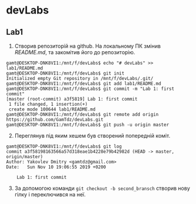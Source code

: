 # devLabs
## Lab1
1. Створив репозиторій на github. На локальному ПК змінив *README.md*, та закомітив його до репозиторію.
```console
gamt@DESKTOP-DNK8VI1:/mnt/f/devLabs$ echo "# devLabs" >> lab1/README.md
gamt@DESKTOP-DNK8VI1:/mnt/f/devLabs$ git init
Initialized empty Git repository in /mnt/f/devLabs/.git/
gamt@DESKTOP-DNK8VI1:/mnt/f/devLabs$ git add lab1/README.md
gamt@DESKTOP-DNK8VI1:/mnt/f/devLabs$ git commit -m "Lab 1: first commit"
[master (root-commit) a3f5819] Lab 1: first commit
 1 file changed, 1 insertion(+)
 create mode 100644 lab1/README.md
gamt@DESKTOP-DNK8VI1:/mnt/f/devLabs$ git remote add origin https://github.com/GamTdz/devLabs.git
gamt@DESKTOP-DNK8VI1:/mnt/f/devLabs$ git push -u origin master
```
2. Переглянув під яким хешем був створений попередній коміт.
```console
gamt@DESKTOP-DNK8VI1:/mnt/f/devLabs$ git log
commit a3f58198163566a57d318eae1b4228e79b42982d (HEAD -> master, origin/master)
Author: Yakovlev Dmitry <gamtdz@gmail.com>
Date:   Sun Nov 10 19:06:55 2019 +0200

    Lab 1: first commit
```
3. За допомогою команди `git checkout -b second_bransch` створив нову гілку і переключився на неї.